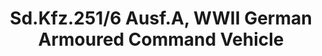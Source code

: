 ---
layout: product
title: "Sd.Kfz.251/6 Ausf.A, WWII German Armoured Command Vehicle"
price: "TBA" 
desc: "Maketa"
img_path: "/assets/img/ICM 35102.webp"
brand: "N/A"
available: false
special_offer: false
new: false
soon: false
cat: "010000"
subcat: "013600"
subsubcat: "0N/A"
sifra: "ICM 35102"
popular: false
---
